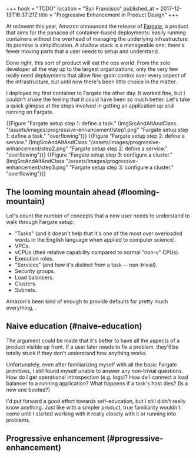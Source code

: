 +++
hook = "TODO"
location = "San Francisco"
published_at = 2017-12-13T16:37:21Z
title = "Progressive Enhancement in Product Design"
+++

At re:Invent this year, Amazon announced the release of
[Fargate][fargate], a product that aims for the panacea of
container-based deployments: easily running containers
without the overhead of managing the underlying
infrastructure. Its promise is simplification. A shallow
stack is a manageable one; there's fewer moving parts that
a user needs to setup and understand.

Done right, this sort of product will eat the ops world.
From the solo developer all the way up to the largest
organizations; only the very few really need deployments
that allow fine-grain control over every aspect of the
infrastructure, but until now there's been little choice in
the matter.

I deployed my first container to Fargate the other day. It
worked fine, but I couldn't shake the feeling that it could
have been so much better. Let's take a quick glimpse at the
steps involved in getting an application up and running on
Fargate.

{{Figure "Fargate setup step 1: define a task." (ImgSrcAndAltAndClass "/assets/images/progressive-enhancement/step1.png" "Fargate setup step 1: define a task." "overflowing")}}
{{Figure "Fargate setup step 2: define a service." (ImgSrcAndAltAndClass "/assets/images/progressive-enhancement/step2.png" "Fargate setup step 2: define a service." "overflowing")}}
{{Figure "Fargate setup step 3: configure a cluster." (ImgSrcAndAltAndClass "/assets/images/progressive-enhancement/step3.png" "Fargate setup step 3: configure a cluster." "overflowing")}}

## The looming mountain ahead (#looming-mountain)

Let's count the number of concepts that a new user needs to
understand to walk through Fargate setup:

* "Tasks" (and it doesn't help that it's one of the most
  over overloaded words in the English language when
  applied to computer science).
* VPCs.
* vCPUs (their relative capability compared to normal
  "non-v" CPUs).
* Execution roles.
* "Services" (and how it's distinct from a task --
  non-trivial).
* Security groups.
* Load balancers.
* Clusters.
* Subnets.

Amazon's been kind of enough to provide defaults for pretty
much everything, .

## Naive education (#naive-education)

The argument could be made that it's better to have all the
aspects of a product visible up front. If a user later
needs to fix a problem, they'll be totally stuck if they
don't understand how anything works.

Unfortunately, even after familiarizing myself with all the
basic Fargate primitives, I still found myself unable to
answer any non-trivial questions. How do I get operational
introspection (e.g. logs)? How do I connect a load balancer
to a running application? What happens if a task's host
dies? (Is a new one booted?)

I'd put forward a good effort towards self-education, but I
still didn't really know anything. Just like with a simpler
product, true familiarity wouldn't come until I started
working with it really closely with it or running into
problems.

## Progressive enhancement (#progressive-enhancement)

[fargate]: https://aws.amazon.com/fargate/
